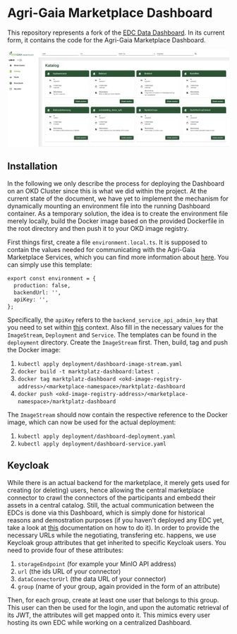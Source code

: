 # Agri-Gaia Marketplace Dashboard

This repository represents a fork of the [EDC Data Dashboard](https://github.com/eclipse-edc/DataDashboard). In its current form, it contains the code for the Agri-Gaia Marketplace Dashboard. 

![image](src/assets/ag_marketplace.png)

## Installation 

In the following we only describe the process for deploying the Dashboard on an OKD Cluster since this is what we did within the project. At the current state of the document, we have yet to implement the mechanism for dynamically mounting an environment file into the running Dashboard container. As a temporary solution, the idea is to create the environment file merely locally, build the Docker image based on the provided Dockerfile in the root directory and then push it to your OKD image registry.  

First things first, create a file `environment.local.ts`. It is supposed to contain the values needed for communicating with the Agri-Gaia Marketplace Services, which you can find more information about [here](https://github.com/agri-gaia/marketplace-services). You can simply use this template:

````
export const environment = {
  production: false,
  backendUrl: '',
  apiKey: '',
};
````

Specifically, the `apiKey` refers to the `backend_service_api_admin_key` that you need to set within [this](https://github.com/agri-gaia/marketplace-services#create-secrets) context. Also fill in the necessary values for the `ImageStream`, `Deployment` and `Service`. The templates can be found in the `deployment` directory. Create the `ImageStream` first. Then, build, tag and push the Docker image: 

1. `kubectl apply deployment/dashboard-image-stream.yaml`
1. `docker build -t marktplatz-dashboard:latest .`
1. `docker tag marktplatz-dashboard <okd-image-registry-address>/<marketplace-namespace>/marktplatz-dashboard`
1. `docker push <okd-image-registry-address>/<marketplace-namespace>/marktplatz-dashboard`

The `ImageStream` should now contain the respective reference to the Docker image, which can now be used for the actual deployment:

1. `kubectl apply deployment/dashboard-deployment.yaml`
1. `kubectl apply deployment/dashboard-service.yaml`

## Keycloak

While there is an actual backend for the marketplace, it merely gets used for creating (or deleting) users, hence allowing the central marketplace connector to crawl the connectors of the participants and embedd their assets in a central catalog. Still, the actual communication between the EDCs is done via this Dashboard, which is simply done for historical reasons and demostration purposes (if you haven't deployed any EDC yet, take a look at [this](https://github.com/agri-gaia/dev-docs-platform-lmis-bosch/blob/main/docs/edc-deployment.md) documentation on how to do it). In order to provide the necessary URLs while the negotiating, transfering etc. happens, we use Keycloak group attributes that get inherited to specific Keycloak users. You need to provide four of these attributes:

1. `storageEndpoint` (for example your MinIO API address)
2. `url` (the ids URL of your connector)
3. `dataConnectorUrl` (the data URL of your connector)
4. `group` (name of your group, again provided in the form of an attribute)

Then, for each group, create at least one user that belongs to this group. This user can then be used for the login, and upon the automatic retrieval of its JWT, the attributes will get mapped onto it. This mimics every user hosting its own EDC while working on a centralized Dashboard.  
